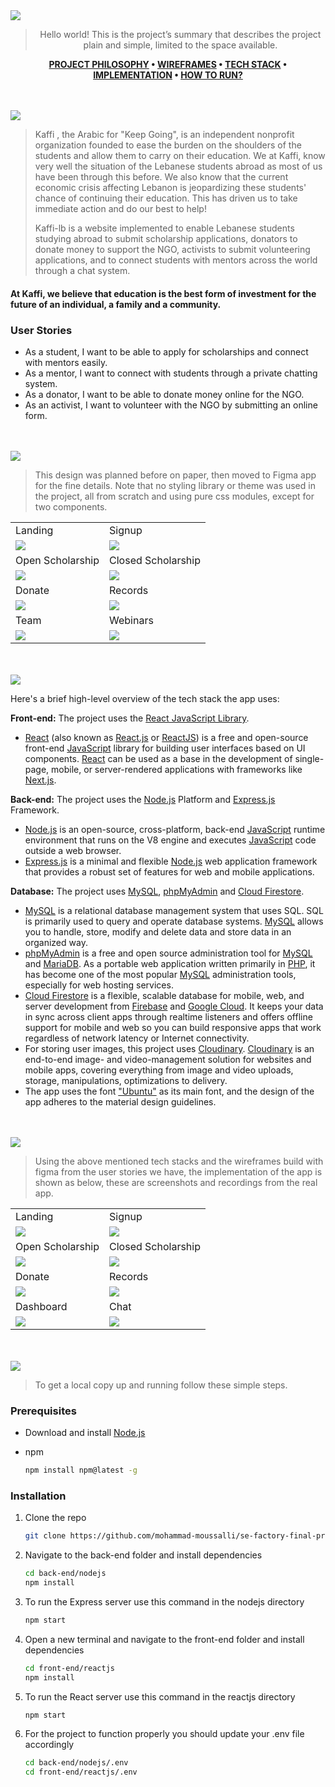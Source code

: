 <img src="./readme/title1.svg"/>

<div align="center">

> Hello world! This is the project’s summary that describes the project plain and simple, limited to the space available.

 **[PROJECT PHILOSOPHY](#project-philosophy) • [WIREFRAMES](#wireframes) • [TECH STACK](#tech-stack) • [IMPLEMENTATION](#implementation) • [HOW TO RUN?](#how-to-run)**


</div>

<br><br>
<img src="./readme/title2.svg" id="project-philosophy"/>


> Kaffi , the Arabic for "Keep Going", is an independent nonprofit organization founded to ease the burden on the shoulders of the students and allow them to carry on their education. We at Kaffi, know very well the situation of the Lebanese students abroad as most of us have been through this before. We also know that the current economic crisis affecting Lebanon is jeopardizing these students' chance of continuing their education. This has driven us to take immediate action and do our best to help! 
> 
> Kaffi-lb is a website implemented to enable Lebanese students studying abroad to submit scholarship applications, donators to donate money to support the NGO, activists to submit volunteering applications, and to connect students with mentors across the world through a chat system.
  #### At Kaffi, we believe that education is the best form of investment for the future of an individual, a family and a community.

### User Stories
- As a student, I want to be able to apply for scholarships and connect with mentors easily.
- As a mentor, I want to connect with students through a private chatting system.
- As a donator, I want to be able to donate money online for the NGO.
- As an activist, I want to volunteer with the NGO by submitting an online form.


<br><br>
<img src="./readme/title3.svg" id="wireframes"/>


> This design was planned before on paper, then moved to Figma app for the fine details.
Note that no styling library or theme was used in the project, all from scratch and using pure css modules, except for two components.


<table>
   <tr>
    <td>Landing</td>
    <td>Signup</td>
   </tr>
   <tr>
    <td><img src="readme/landing.png" /></td>
    <td><img src="readme/register.png"/></td>
   </tr>
   <tr>
    <td>Open Scholarship</td>
    <td>Closed Scholarship</td>
   </tr>
   <tr>
    <td><img src="readme/open-scholarship.png"/></td>
    <td><img src="readme/closed-scholarship.png"/></td>
   </tr>
   <tr>
    <td>Donate</td>
    <td>Records</td>
   </tr> 
   <tr>
    <td><img src="readme/donate.png"/></td>
    <td><img src="readme/records.png"/></td>
   </tr>
    <tr>
    <td>Team</td>
    <td>Webinars</td>
   </tr> 
   <tr>
    <td><img src="readme/team.png"/></td>
    <td><img src="readme/webinars.png"/></td>
   </tr>
</table>


<br><br>
<img src="./readme/title4.svg" id="tech-stack"/>


Here's a brief high-level overview of the tech stack the app uses:


**Front-end:** The project uses the [React JavaScript Library](https://reactjs.org/). 
- [React](https://reactjs.org/) (also known as [React.js](https://reactjs.org/) or [ReactJS](https://reactjs.org/)) is a free and open-source front-end [JavaScript](https://www.javascript.com/) library for building user interfaces based on UI components. [React](https://reactjs.org/) can be used as a base in the development of single-page, mobile, or server-rendered applications with frameworks like [Next.js](https://nextjs.org/).

**Back-end:** The project uses the [Node.js](https://nodejs.org/en/) Platform and [Express.js](https://expressjs.com/) Framework. 
- [Node.js](https://nodejs.org/en/) is an open-source, cross-platform, back-end [JavaScript](https://www.javascript.com/) runtime environment that runs on the V8 engine and executes [JavaScript](https://www.javascript.com/) code outside a web browser. 
- [Express.js](https://expressjs.com/) is a minimal and flexible [Node.js](https://nodejs.org/en/) web application framework that provides a robust set of features for web and mobile applications.

**Database:** The project uses [MySQL](https://www.mysql.com/), [phpMyAdmin](https://www.phpmyadmin.net/) and [Cloud Firestore](https://firebase.google.com/docs/firestore).
- [MySQL](https://www.mysql.com/) is a relational database management system that uses SQL. SQL is primarily used to query and operate database systems. [MySQL](https://www.mysql.com/) allows you to handle, store, modify and delete data and store data in an organized way.
- [phpMyAdmin](https://www.phpmyadmin.net/) is a free and open source administration tool for [MySQL](https://www.mysql.com/) and [MariaDB](https://mariadb.org/). As a portable web application written primarily in [PHP](https://www.php.net/), it has become one of the most popular [MySQL](https://www.mysql.com/) administration tools, especially for web hosting services.
- [Cloud Firestore](https://firebase.google.com/docs/firestore) is a flexible, scalable database for mobile, web, and server development from [Firebase](https://firebase.google.com/) and [Google Cloud](https://cloud.google.com/). It keeps your data in sync across client apps through realtime listeners and offers offline support for mobile and web so you can build responsive apps that work regardless of network latency or Internet connectivity.
- For storing user images, this project uses [Cloudinary](https://cloudinary.com/). [Cloudinary](https://cloudinary.com/) is an end-to-end image- and video-management solution for websites and mobile apps, covering everything from image and video uploads, storage, manipulations, optimizations to delivery.
- The app uses the font ["Ubuntu"](https://fonts.google.com/specimen/Ubuntu) as its main font, and the design of the app adheres to the material design guidelines.


<br><br>
<img src="./readme/title5.svg" id="implementation"/>


> Using the above mentioned tech stacks and the wireframes build with figma from the user stories we have, the implementation of the app is shown as below, these are screenshots and recordings from the real app.


<table>
   <tr>
    <td>Landing</td>
    <td>Signup</td>
   </tr>
   <tr>
    <td><img src="readme/landing-project.png" /></td>
    <td><img src="readme/register.gif"/></td>
   </tr>
   <tr>
    <td>Open Scholarship</td>
    <td>Closed Scholarship</td>
   </tr>
   <tr>
    <td><img src="readme/open-scholarship-project.png"/></td>
    <td><img src="readme/closed-scholarship-project.png"/></td>
   </tr>
   <tr>
    <td>Donate</td>
    <td>Records</td>
   </tr> 
   <tr>
    <td><img src="readme/donate-project.png"/></td>
    <td><img src="readme/records-project.png"/></td>
   </tr>
   <tr>
    <td>Dashboard</td>
    <td>Chat</td>
   </tr> 
   <tr>
    <td><img src="readme/chat.gif"/></td>
    <td><img src="readme/dashboard.gif"/></td>
   </tr>
</table>


<br><br>
<img src="./readme/title6.svg" id="how-to-run"/>


> To get a local copy up and running follow these simple steps.


### Prerequisites

* Download and install [Node.js](https://nodejs.org/en/)

* npm
  ```sh
  npm install npm@latest -g
  ```

### Installation

1. Clone the repo
   ```sh
   git clone https://github.com/mohammad-moussalli/se-factory-final-project
   ```
2. Navigate to the back-end folder and install dependencies
   ```sh
   cd back-end/nodejs
   npm install
   ```
3. To run the Express server use this command in the nodejs directory
   ```sh
   npm start
   ```
4. Open a new terminal and navigate to the front-end folder and install dependencies
   ```sh
   cd front-end/reactjs
   npm install
   ```
5. To run the React server use this command in the reactjs directory
   ```sh
   npm start
   ```
6. For the project to function properly you should update your .env file accordingly
   ```sh
   cd back-end/nodejs/.env
   cd front-end/reactjs/.env
   ```
